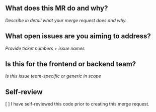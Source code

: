 ## What does this MR do and why?
_Describe in detail what your merge request does and why._

## What open issues are you aiming to address?
_Provide ticket numbers + issue names_

## Is this for the frontend or backend team?
_Is this issue team-specific or generic in scope_

## Self-review
[ ] I have self-reviewed this code prior to creating this merge request.
